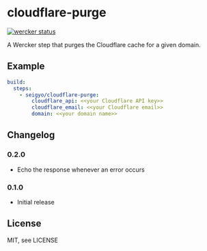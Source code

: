 # cloudflare-purge

[![wercker status](https://app.wercker.com/status/680124519e5175c6a33e9122b43833eb/m "wercker status")](https://app.wercker.com/project/bykey/680124519e5175c6a33e9122b43833eb)

A Wercker step that purges the Cloudflare cache for a given domain.

## Example

```yaml
build:
  steps:
    - seigyo/cloudflare-purge:
        cloudflare_api: <<your Cloudflare API key>>
        cloudflare_email: <<your Cloudflare email>>
        domain: <<your domain name>>
```

## Changelog

### 0.2.0

- Echo the response whenever an error occurs

### 0.1.0

- Initial release

## License

MIT, see LICENSE
